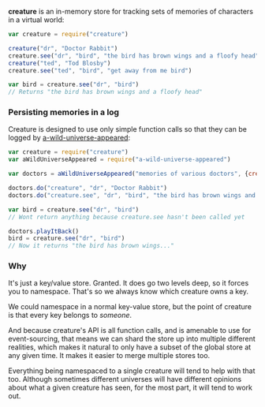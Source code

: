 **creature** is an in-memory store for tracking sets of memories of characters in a virtual world:

```javascript
var creature = require("creature")

creature("dr", "Doctor Rabbit")
creature.see("dr", "bird", "the bird has brown wings and a floofy head")
creature("ted", "Tod Blosby")
creature.see("ted", "bird", "get away from me bird")

var bird = creature.see("dr", "bird")
// Returns "the bird has brown wings and a floofy head"
```

### Persisting memories in a log

Creature is designed to use only simple function calls so that they can be logged by [a-wild-universe-appeared](https://github.com/erikpukinskis/a-wild-universe-appeared):

```javascript
var creature = require("creature")
var aWildUniverseAppeared = require("a-wild-universe-appeared")

var doctors = aWildUniverseAppeared("memories of various doctors", {creature: "creature"})

doctors.do("creature", "dr", "Doctor Rabbit")
doctors.do("creature.see", "dr", "bird", "the bird has brown wings and a floofy head")

var bird = creature.see("dr", "bird")
// Wont return anything because creature.see hasn't been called yet

doctors.playItBack()
bird = creature.see("dr", "bird")
// Now it returns "the bird has brown wings..."
```

### Why

It's just a key/value store. Granted. It does go two levels deep, so it forces you to namespace. That's so we always know which creature owns a key.

We could namespace in a normal key-value store, but the point of creature is that every key belongs to _someone_.

And because creature's API is all function calls, and is amenable to use for event-sourcing, that means we can shard the store up into multiple different realities, which makes it natural to only have a subset of the global store at any given time. It makes it easier to merge multiple stores too.

Everything being namespaced to a single creature will tend to help with that too. Although sometimes different universes will have different opinions about what a given creature has seen, for the most part, it will tend to work out.